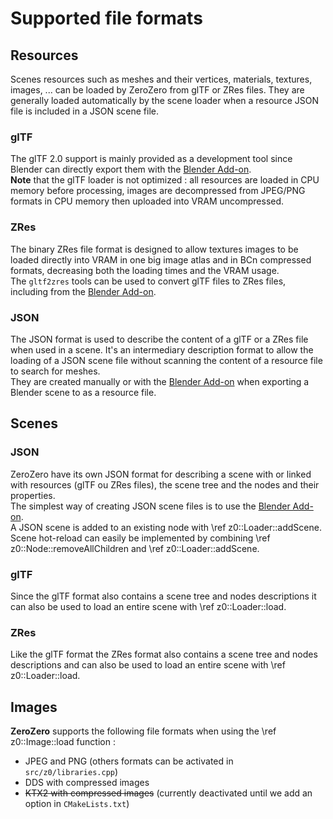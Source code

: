Supported file formats
===========================================================================

Resources
---------------------------------------------------------------------------
Scenes resources such as meshes and their vertices, materials, textures, images, ...
can be loaded by ZeroZero from glTF or ZRes files.
They are generally loaded automatically by the scene loader when a resource JSON file 
is included in a JSON scene file.

### glTF
The glTF 2.0 support is mainly provided as a development tool since Blender can directly export
them with the [Blender Add-on](003_blender_add_on.md).<br>
**Note** that the glTF loader is not optimized : all resources are loaded in CPU memory before processing,
images are decompressed from JPEG/PNG formats in CPU memory then uploaded into VRAM uncompressed.

### ZRes
The binary ZRes file format is designed to allow textures images to be loaded directly into VRAM in
one big image atlas and in BCn compressed formats, decreasing both the loading times and the VRAM usage.<br>
The `gltf2zres` tools can be used to convert glTF files to ZRes files, including from
the [Blender Add-on](003_blender_add_on.md).

### JSON
The JSON format is used to describe the content of a glTF or a ZRes file when used in a scene.
It's an intermediary description format to allow the loading of a JSON scene file without
scanning the content of a resource file to search for meshes.<br>
They are created manually or with the [Blender Add-on](003_blender_add_on.md) when
exporting a Blender scene to as a resource file.

Scenes
---------------------------------------------------------------------------

### JSON
ZeroZero have its own JSON format for describing a scene with or linked with resources (glTF ou ZRes files), 
the scene tree and the nodes and their properties.<br>
The simplest way of creating JSON scene files is to use the [Blender Add-on](003_blender_add_on.md).<br>
A JSON scene is added to an existing node with \ref z0::Loader::addScene. 
Scene hot-reload can easily be implemented by combining \ref z0::Node::removeAllChildren and \ref z0::Loader::addScene.

### glTF
Since the glTF format also contains a scene tree and nodes descriptions it can also be used
to load an entire scene with \ref z0::Loader::load.

### ZRes
Like the glTF format the ZRes format also contains a scene tree and nodes descriptions and can also be used
to load an entire scene with \ref z0::Loader::load.

Images
---------------------------------------------------------------------------

**ZeroZero** supports the following file formats when using the \ref z0::Image::load function :
- JPEG and PNG (others formats can be activated in `src/z0/libraries.cpp`)
- DDS with compressed images
- ~~KTX2 with compressed images~~ (currently deactivated until we add an option in `CMakeLists.txt`)
